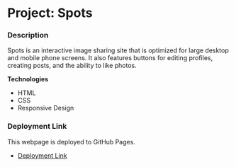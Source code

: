 # Project: Spots

### Description 

Spots is an interactive image sharing site that is optimized for large desktop and mobile phone screens. It also features buttons for editing profiles, creating posts, and the ability to like photos.
  
**Technologies**
  
* HTML
* CSS
* Responsive Design

### Deployment Link

This webpage is deployed to GitHub Pages.
* [Deployment Link](https://drakemcguire.github.io/se_project_spots/)
  
